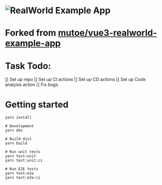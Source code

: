 # ![RealWorld Example App](logo.png)

# Forked from [mutoe/vue3-realworld-example-app](https://github.com/mutoe/vue3-realworld-example-app)

# Task Todo:
[] Set up repo 
[] Set up CI actions
[] Set up CD actions
[] Set up Code analysis action
[] Fix bugs

# Getting started

```shell script
yarn install

# Development
yarn dev

# Build dist
yarn build

# Run unit tests
yarn test:unit
yarn test:unit:ci

# Run E2E tests
yarn test:e2e
yarn test:e2e:ci
```


